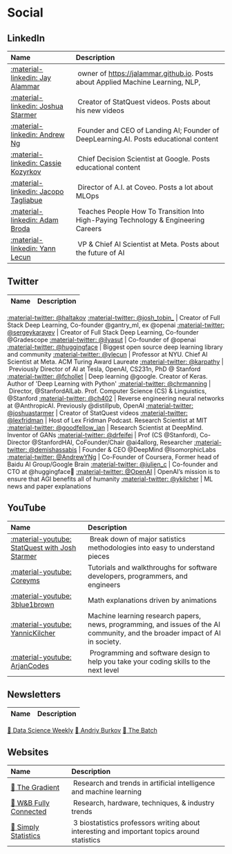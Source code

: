 # Social


## LinkedIn

Name | Description
:-- | :--
[:material-linkedin: Jay Alammar](https://www.linkedin.com/in/jalammar/) | owner of https://jalammar.github.io. Posts about Applied Machine Learning, NLP, 
[:material-linkedin: Joshua Starmer](https://www.linkedin.com/in/joshua-starmer-phd/) | Creator of StatQuest videos. Posts about his new videos
[:material-linkedin: Andrew Ng](https://www.linkedin.com/in/andrewyng/) | Founder and CEO of Landing AI; Founder of DeepLearning.AI. Posts educational content
[:material-linkedin: Cassie Kozyrkov](https://www.linkedin.com/in/kozyrkov/) | Chief Decision Scientist at Google. Posts educational content
[:material-linkedin: Jacopo Tagliabue](https://www.linkedin.com/in/jacopotagliabue/) | Director of A.I. at Coveo. Posts a lot about MLOps
[:material-linkedin: Adam Broda](https://www.linkedin.com/in/adamrbroda/) | Teaches People How To Transition Into High-Paying Technology & Engineering Careers
[:material-linkedin: Yann Lecun](https://www.linkedin.com/in/yann-lecun/) | VP & Chief AI Scientist at Meta. Posts about the future of AI

## Twitter

Name | Description
:-- | :--
[:material-twitter: @haltakov](https://twitter.com/haltakov)
[:material-twitter: @josh_tobin_](https://twitter.com/josh_tobin_) | Creator of Full Stack Deep Learning, Co-founder @gantry_ml, ex @openai
[:material-twitter: @sergeykarayev](https://twitter.com/sergeykarayev) | Creator of Full Stack Deep Learning, Co-founder @Gradescope
[:material-twitter: @ilyasut](https://twitter.com/ilyasut) | Co-founder of @openai
[:material-twitter: @huggingface](https://twitter.com/huggingface) | Biggest open source deep learning library and community
[:material-twitter: @ylecun](https://twitter.com/ylecun) | Professor at NYU. Chief AI Scientist at Meta. ACM Turing Award Laureate
[:material-twitter: @karpathy](https://twitter.com/karpathy) | Previously Director of AI at Tesla, OpenAI, CS231n, PhD @ Stanford
[:material-twitter: @fchollet](https://twitter.com/fchollet) | Deep learning @google. Creator of Keras. Author of 'Deep Learning with Python'
[:material-twitter: @chrmanning](https://twitter.com/chrmanning) | Director, @StanfordAILab. Prof. Computer Science (CS) & Linguistics, @Stanford
[:material-twitter: @ch402](https://twitter.com/ch402) | Reverse engineering neural networks at @AnthropicAI. Previously @distillpub, OpenAI
[:material-twitter: @joshuastarmer](https://twitter.com/joshuastarmer) | Creator of StatQuest videos
[:material-twitter: @lexfridman](https://twitter.com/lexfridman) | Host of Lex Fridman Podcast. Research Scientist at MIT
[:material-twitter: @goodfellow_ian](https://twitter.com/goodfellow_ian) | Research Scientist at DeepMind. Inventor of GANs
[:material-twitter: @drfeifei](https://twitter.com/drfeifei) | Prof (CS @Stanford), Co-Director @StanfordHAI, CoFounder/Chair @ai4allorg, Researcher
[:material-twitter: @demishassabis](https://twitter.com/demishassabis) | Founder & CEO @DeepMind @IsomorphicLabs
[:material-twitter: @AndrewYNg](https://twitter.com/AndrewYNg) | Co-Founder of Coursera, Former head of Baidu AI Group/Google Brain
[:material-twitter: @julien_c](https://twitter.com/julien_c) | Co-founder and CTO at @huggingface🤗
[:material-twitter: @OpenAI](https://twitter.com/OpenAI) | OpenAI’s mission is to ensure that AGI benefits all of humanity
[:material-twitter: @ykilcher](https://twitter.com/ykilcher) | ML news and paper explanations

## YouTube

Name | Description
:-- | :--
[:material-youtube: StatQuest with Josh Starmer](https://www.youtube.com/c/joshstarmer) | Break down of major satistics methodologies into easy to understand pieces
[:material-youtube: Coreyms](https://www.youtube.com/c/Coreyms) | Tutorials and walkthroughs for software developers, programmers, and engineers
[:material-youtube: 3blue1brown](https://www.youtube.com/c/3blue1brown) | Math explanations driven by animations
[:material-youtube: YannicKilcher](https://www.youtube.com/c/YannicKilcher) | Machine learning research papers, news, programming, and issues of the AI community, and the broader impact of AI in society.
[:material-youtube: ArjanCodes](https://www.youtube.com/c/ArjanCodes) | Programming and software design to help you take your coding skills to the next level


## Newsletters

Name | Description
:-- | :--
[:newspaper: Data Science Weekly](https://www.datascienceweekly.org/)
[:newspaper: Andriy Burkov](https://aiweekly.substack.com/)
[:newspaper: The Batch](https://read.deeplearning.ai/the-batch/)


## Websites

Name | Description
:-- | :--
[:page_facing_up: The Gradient](https://thegradient.pub/) | Research and trends in artificial intelligence and machine learning
[:page_facing_up: W&B Fully Connected](https://wandb.ai/fully-connected/ml-news) | Research, hardware, techniques, & industry trends
[:page_facing_up: Simply Statistics](https://simplystatistics.org/) | 3 biostatistics professors writing about interesting and important topics around statistics
